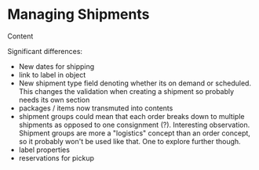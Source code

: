 # Managing Shipments

Content

Significant differences:

- New dates for shipping
- link to label in object
- New shipment type field denoting whether its on demand or scheduled. This changes the validation when creating a shipment so probably needs its own section
- packages / items now transmuted into contents
- shipment groups could mean that each order breaks down to multiple shipments as opposed to one consignment (?). Interesting observation. Shipment groups are more a "logistics" concept than an order concept, so it probably won't be used like that. One to explore further though.
- label properties
- reservations for pickup